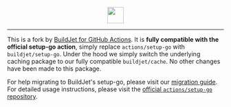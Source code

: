 <div align="center">
    <img src="https://buildjet.com/buildjet-for-github-actions-logo2.svg" height="38">
</div>

---

This is a fork by [BuildJet for GitHub Actions](https://buildjet.com/for-github-actions).
It is **fully compatible with the official setup-go action**, simply replace `actions/setup-go` with `buildjet/setup-go`. 
Under the hood we simply switch the underlying caching package to our fully compatible `buildjet/cache`. No other changes have been made to this package.

For help migrating to BuildJet's setup-go, please visit our [migration guide](https://buildjet.com/for-github-actions/docs/guides/migrating-to-buildjet-cache).  
For detailed usage instructions, please visit the [official `actions/setup-go` repository](https://github.com/actions/setup-go).
